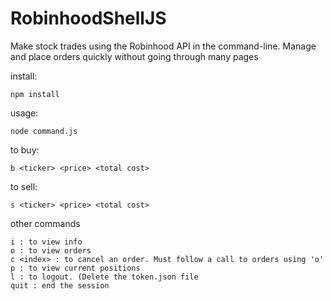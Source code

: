 # RobinhoodShellJS
Make stock trades using the Robinhood API in the command-line. Manage and place orders quickly without going through many pages

install:
```
npm install
```
usage:
```
node command.js
```
to buy:
```
b <ticker> <price> <total cost>
```

to sell:
```
s <ticker> <price> <total cost>
```

other commands
```
i : to view info
o : to view orders
c <index> : to cancel an order. Must follow a call to orders using 'o'
p : to view current positions
l : to logout. (Delete the token.json file
quit : end the session
```
